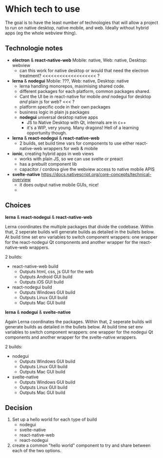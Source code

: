 # Which tech to use

The goal is to have the least number of technologies that will allow a project to run on native desktop, native mobile, and web. Ideally without hybrid apps (eg the whole webview thing). 

## Technologie notes

- **electron** & **react-native-web** Mobile: native, Web: native, Desktop: webview
  - can this work for native desktop or would that need the electron treatment? <<<<<<<<<<<<<<<<<<< ?
- **lerna** & **nodegui** Mobile: ???, Web: native, Desktop: native
  - lerna handling monorepos, maximising shared code.
  - different packages for each platform, common packages shared.
  - Cant the UI be in react-native for mobile _and_ nodegui for desktop _and_ plain js for web? <<< ?
  - platform specific code in their own packages
  - business logic in plain js packages
  - **nodegui** universal desktop native apps
    - JS to Native Desktop with Qt, internals are in c++
    - it's a WIP, very young. Many dragons! Hell of a learning opportunity though.
- **lerna** & **react-nodegui** & **react-native-web**
  - 2 builds, set build time vars for components to use either react-native-web wrappers for web & mobile
- **ionic**, creating hybrid apps in web views
  - works with plain JS, so we can use svelte or preact
  - has a prebuilt component lib
  - capacitor / cordova give the webview access to native mobile APIS
- **svelte-native** https://docs.nativescript.org/core-concepts/technical-overview
    - it does output native mobile GUIs, nice!
    - 
## Choices

**lerna** & **react-nodegui** & **react-native-web**

Lerna coordinates the multiple packages that divide the codebase. Within that, 2 seperate builds will generate builds as detailed in the bullets below. At build time set env variables to switch component wrappers: one wrapper for the react-nodegui Qt components and another wrapper for the react-native-web wrappers. 

2 builds:

- react-native-web build
    - Outputs html, css, js GUI for the web
    - Outputs Android GUI build
    - Outputs iOS GUI build
- react-nodegui build
    - Outputs Windows GUI build
    - Outputs Linux GUI build
    - Outputs Mac GUI build

**lerna** & **nodegui** & **svelte-native**

Again Lerna coordinates the packages. Within that, 2 seperate builds will generate builds as detailed in the bullets below. At build time set env variables to switch component wrappers: one wrapper for the nodegui Qt components and another wrapper for the svelte-native wrappers. 

2 builds:

- nodegui
    - Outputs Windows GUI build
    - Outputs Linux GUI build
    - Outputs Mac GUI build
- svelte-native
    - Outputs Windows GUI build
    - Outputs Linux GUI build
    - Outputs Mac GUI build

## Decision

1. Set up a hello world for each type of build
    - nodegui
    - svelte-native
    - react-native-web
    - react-nodegui
2. create a common "hello world" component to try and share between each of the two options.

